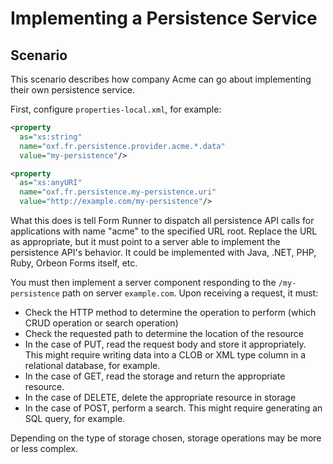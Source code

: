 # Implementing a Persistence Service

<!-- toc -->

## Scenario

This scenario describes how company Acme can go about implementing their own persistence service.

First, configure `properties-local.xml`, for example:

```xml
<property
  as="xs:string"
  name="oxf.fr.persistence.provider.acme.*.data"
  value="my-persistence"/>

<property
  as="xs:anyURI"
  name="oxf.fr.persistence.my-persistence.uri"
  value="http://example.com/my-persistence"/>
```

What this does is tell Form Runner to dispatch all persistence API calls for applications with name "acme" to the specified URL root. Replace the URL as appropriate, but it must point to a server able to implement the persistence API's behavior. It could be implemented with Java, .NET, PHP, Ruby, Orbeon Forms itself, etc.

You must then implement a server component responding to the `/my-persistence` path on server `example.com`. Upon receiving a request, it must:

* Check the HTTP method to determine the operation to perform (which CRUD operation or search operation)
* Check the requested path to determine the location of the resource
* In the case of PUT, read the request body and store it appropriately. This might require writing data into a CLOB or XML type column in a relational database, for example.
* In the case of GET, read the storage and return the appropriate resource.
* In the case of DELETE, delete the appropriate resource in storage
* In the case of POST, perform a search. This might require generating an SQL query, for example.

Depending on the type of storage chosen, storage operations may be more or less complex.
